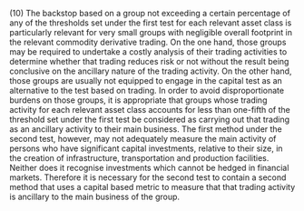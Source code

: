 (10) The backstop based on a group not exceeding a certain percentage of any of the thresholds set under the first test for each relevant asset class is particularly relevant for very small groups with negligible overall footprint in the relevant commodity derivative trading. On the one hand, those groups may be required to undertake a costly analysis of their trading activities to determine whether that trading reduces risk or not without the result being conclusive on the ancillary nature of the trading activity. On the other hand, those groups are usually not equipped to engage in the capital test as an alternative to the test based on trading. In order to avoid disproportionate burdens on those groups, it is appropriate that groups whose trading activity for each relevant asset class accounts for less than one-fifth of the threshold set under the first test be considered as carrying out that trading as an ancillary activity to their main business. The first method under the second test, however, may not adequately measure the main activity of persons who have significant capital investments, relative to their size, in the creation of infrastructure, transportation and production facilities. Neither does it recognise investments which cannot be hedged in financial markets. Therefore it is necessary for the second test to contain a second method that uses a capital based metric to measure that that trading activity is ancillary to the main business of the group.